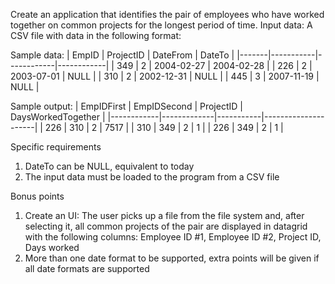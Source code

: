 Create an application that identifies the pair of employees who have worked
together on common projects for the longest period of time.
Input data:
A CSV file with data in the following format:

Sample data:
| EmpID | ProjectID | DateFrom   | DateTo     |
|-------|-----------|------------|------------|
| 349   | 2         | 2004-02-27 | 2004-02-28 |
| 226   | 2         | 2003-07-01 | NULL       |
| 310   | 2         | 2002-12-31 | NULL       |
| 445   | 3         | 2007-11-19 | NULL       |

Sample output:
| EmpIDFirst | EmpIDSecond | ProjectID | DaysWorkedTogether |
|------------|-------------|-----------|---------------------|
| 226        | 310         | 2         | 7517                |
| 310        | 349         | 2         | 1                   |
| 226        | 349         | 2         | 1                   |


Specific requirements
1) DateTo can be NULL, equivalent to today
2) The input data must be loaded to the program from a CSV file

Bonus points
1) Create an UI:
The user picks up a file from the file system and, after selecting it, all common
projects of the pair are displayed in datagrid with the following columns:
Employee ID #1, Employee ID #2, Project ID, Days worked
2) More than one date format to be supported, extra points will be given if all date formats
are supported
